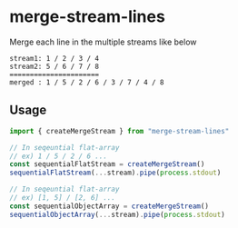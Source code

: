 # merge-stream-lines

Merge each line in the multiple streams like below

```text
stream1: 1 / 2 / 3 / 4
stream2: 5 / 6 / 7 / 8
======================
merged : 1 / 5 / 2 / 6 / 3 / 7 / 4 / 8 
```

## Usage

```typescript
import { createMergeStream } from "merge-stream-lines"

// In seqeuntial flat-array
// ex) 1 / 5 / 2 / 6 ...
const sequentialFlatStream = createMergeStream()
sequentialFlatStream(...stream).pipe(process.stdout)

// In seqeuntial flat-array
// ex) [1, 5] / [2, 6] ...
const sequentialObjectArray = createMergeStream()
sequentialObjectArray(...stream).pipe(process.stdout)
```


